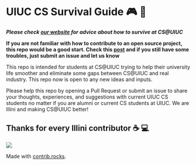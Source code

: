# UIUC CS Survival Guide 🎮 🤩

***Please check [our website](https://uiuccssurvival.wiki/) for advice about how to survive at CS@UIUC***

**If you are not familiar with how to contribute to an open source project, this repo would be a good start. Check this [post](https://codeburst.io/a-step-by-step-guide-to-making-your-first-github-contribution-5302260a2940) and if you still have some troubles, just submit an issue and let us know**

This repo is intended for students at CS@UIUC trying to help their university life smoother and eliminate some gaps between CS@UIUC and real industry. This repo now is open to any new ideas and inputs.

Please help this repo by opening a Pull Request or submit an issue to share your thoughts, experiences, and suggestions with current UIUC CS students no matter if you are alumni or current CS students at UIUC. We are Illini and making CS@UIUC better!

## Thanks for every Illini contributor ☕️ 💻
<a href="https://github.com/ziyue5/UIUC-CS-Survival-Guide/graphs/contributors">
  <img src="https://contrib.rocks/image?repo=ziyue5/UIUC-CS-Survival-Guide" />
</a>

Made with [contrib.rocks](https://contrib.rocks).
